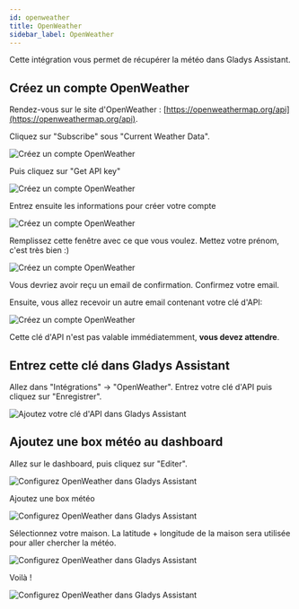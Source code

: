 ```yaml
---
id: openweather
title: OpenWeather
sidebar_label: OpenWeather
---
```


Cette intégration vous permet de récupérer la météo dans Gladys Assistant.

## Créez un compte OpenWeather

Rendez-vous sur le site d'OpenWeather : [https://openweathermap.org/api](https://openweathermap.org/api).

Cliquez sur "Subscribe" sous "Current Weather Data".

![Créez un compte OpenWeather](/fr/img/docs/configuration/openweather/create-account-step-1.jpg)

Puis cliquez sur "Get API key"

![Créez un compte OpenWeather](/fr/img/docs/configuration/openweather/create-account-step-2.jpg)

Entrez ensuite les informations pour créer votre compte

![Créez un compte OpenWeather](/fr/img/docs/configuration/openweather/create-account-step-3.jpg)

Remplissez cette fenêtre avec ce que vous voulez. Mettez votre prénom, c'est très bien :)

![Créez un compte OpenWeather](/fr/img/docs/configuration/openweather/create-account-step-4.jpg)

Vous devriez avoir reçu un email de confirmation. Confirmez votre email.

Ensuite, vous allez recevoir un autre email contenant votre clé d'API:

![Créez un compte OpenWeather](/fr/img/docs/configuration/openweather/create-account-step-5.jpg)

Cette clé d'API n'est pas valable immédiatemment, **vous devez attendre**.

## Entrez cette clé dans Gladys Assistant

Allez dans "Intégrations" -> "OpenWeather". Entrez votre clé d'API puis cliquez sur "Enregistrer".

![Ajoutez votre clé d'API dans Gladys Assistant](/fr/img/docs/configuration/openweather/add-api-key.jpg)

## Ajoutez une box météo au dashboard

Allez sur le dashboard, puis cliquez sur "Editer".

![Configurez OpenWeather dans Gladys Assistant](/fr/img/docs/configuration/openweather/configure-gladys-1.jpg)

Ajoutez une box météo

![Configurez OpenWeather dans Gladys Assistant](/fr/img/docs/configuration/openweather/configure-gladys-2.jpg)

Sélectionnez votre maison. La latitude + longitude de la maison sera utilisée pour aller chercher la météo.

![Configurez OpenWeather dans Gladys Assistant](/fr/img/docs/configuration/openweather/configure-gladys-3.jpg)

Voilà !

![Configurez OpenWeather dans Gladys Assistant](/fr/img/docs/configuration/openweather/configure-gladys-4.jpg)
